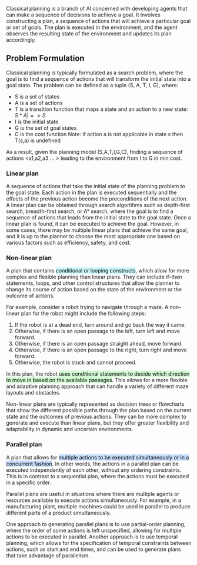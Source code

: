 
Classical planning is a branch of AI concerned with developing agents that can make a sequence of decisions to achieve a goal. It involves constructing a plan, a sequence of actions that will achieve a particular goal or set of goals. The plan is executed in the environment, and the agent observes the resulting state of the environment and updates its plan accordingly.


## Problem Formulation
Classical planning is typically formulated as a search problem, where the goal is to find a sequence of actions that will transform the initial state into a goal state. The problem can be defined as a tuple (S, A, T, I, G), where:
-   S is a set of states
-   A is a set of actions
-   T is a transition function that maps a state and an action to a new state: $S * A |=> S$
-   I is the initial state
-   G is the set of goal states
-   C is the cost function 
Note: if action a is not applicable in state s then T(s,a) is undefined

As a result, given the planning model (S,A,T,I,G,C), finding a sequence of actions <a1,a2,a3 ... > leading to the environment from I to G in min cost.

### Linear plan
A sequence of actions that take the initial state of the planning problem to the goal state. Each action in the plan is executed sequentially and the effects of the previous action become the preconditions of the next action. A linear plan can be obtained through search algorithms such as depth-first search, breadth-first search, or A* search, where the goal is to find a sequence of actions that leads from the initial state to the goal state. Once a linear plan is found, it can be executed to achieve the goal. However, in some cases, there may be multiple linear plans that achieve the same goal, and it is up to the planner to choose the most appropriate one based on various factors such as efficiency, safety, and cost.

  
### Non-linear plan

A plan that contains <mark style="background: #ABF7F7A6;">conditional or looping constructs</mark>, which allow for more complex and flexible planning than linear plans. They can include if-then statements, loops, and other control structures that allow the planner to change its course of action based on the state of the environment or the outcome of actions.

For example, consider a robot trying to navigate through a maze. A non-linear plan for the robot might include the following steps:

1.  If the robot is at a dead end, turn around and go back the way it came.
2.  Otherwise, if there is an open passage to the left, turn left and move forward.
3.  Otherwise, if there is an open passage straight ahead, move forward.
4.  Otherwise, if there is an open passage to the right, turn right and move forward.
5.  Otherwise, the robot is stuck and cannot proceed.

In this plan, the robot <mark style="background: #BBFABBA6;">uses conditional statements to decide which direction to move in based on the available passages</mark>. This allows for a more flexible and adaptive planning approach that can handle a variety of different maze layouts and obstacles.

Non-linear plans are typically represented as decision trees or flowcharts that show the different possible paths through the plan based on the current state and the outcomes of previous actions. They can be more complex to generate and execute than linear plans, but they offer greater flexibility and adaptability in dynamic and uncertain environments.

### Parallel plan

A plan that allows for <mark style="background: #ADCCFFA6;">multiple actions to be executed simultaneously or in a concurrent fashion</mark>. In other words, the actions in a parallel plan can be executed independently of each other, without any ordering constraints. This is in contrast to a sequential plan, where the actions must be executed in a specific order.

Parallel plans are useful in situations where there are multiple agents or resources available to execute actions simultaneously. For example, in a manufacturing plant, multiple machines could be used in parallel to produce different parts of a product simultaneously.

One approach to generating parallel plans is to use partial-order planning, where the order of some actions is left unspecified, allowing for multiple actions to be executed in parallel. Another approach is to use temporal planning, which allows for the specification of temporal constraints between actions, such as start and end times, and can be used to generate plans that take advantage of parallelism.